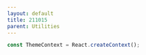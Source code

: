 ```yaml
---
layout: default
title: 211015
parent: Utilities
---
```


```js
const ThemeContext = React.createContext();
```
